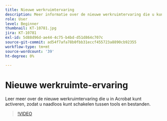 ```yaml
---
title: Nieuwe werkruimtervaring
description: Meer informatie over de nieuwe werkruimtervaring die u kunt activeren in Acrobat
role: User
level: Beginner
thumbnail: KT-10781.jpg
jira: KT-10781
exl-id: 5d88d96d-ae44-4c75-b4bd-d51d864c707c
source-git-commit: ad54f7afa78b0fbb31eccf455723a8890cb92355
workflow-type: tm+mt
source-wordcount: '39'
ht-degree: 0%

---
```


# Nieuwe werkruimte-ervaring

Leer meer over de nieuwe werkruimtervaring die u in Acrobat kunt activeren, zodat u naadloos kunt schakelen tussen tools en bestanden.

>[!VIDEO](https://video.tv.adobe.com/v/345949?quality=12&learn=on&hidetitle=true)

